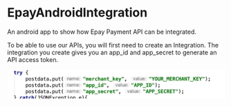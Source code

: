 # EpayAndroidIntegration
An android app to show how Epay Payment API can be integrated.

To be able to use our APIs, you will first need to create an Integration. The integration you create gives you an app_id and app_secret to generate an API access token.

![alt text](https://raw.githubusercontent.com/AppGharage/EpayAndroidIntegration/master/screen.png)
